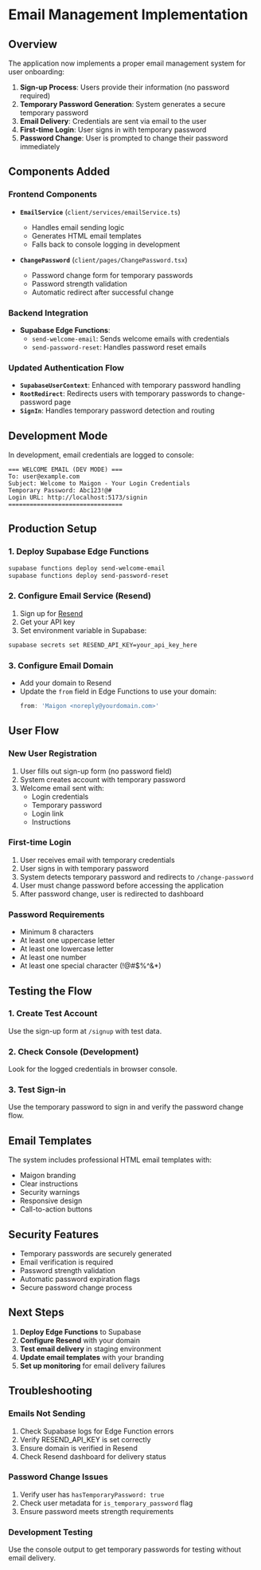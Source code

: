 # Email Management Implementation

## Overview

The application now implements a proper email management system for user onboarding:

1. **Sign-up Process**: Users provide their information (no password required)
2. **Temporary Password Generation**: System generates a secure temporary password
3. **Email Delivery**: Credentials are sent via email to the user
4. **First-time Login**: User signs in with temporary password
5. **Password Change**: User is prompted to change their password immediately

## Components Added

### Frontend Components

- **`EmailService`** (`client/services/emailService.ts`)
  - Handles email sending logic
  - Generates HTML email templates
  - Falls back to console logging in development

- **`ChangePassword`** (`client/pages/ChangePassword.tsx`)
  - Password change form for temporary passwords
  - Password strength validation
  - Automatic redirect after successful change

### Backend Integration

- **Supabase Edge Functions**:
  - `send-welcome-email`: Sends welcome emails with credentials
  - `send-password-reset`: Handles password reset emails

### Updated Authentication Flow

- **`SupabaseUserContext`**: Enhanced with temporary password handling
- **`RootRedirect`**: Redirects users with temporary passwords to change-password page
- **`SignIn`**: Handles temporary password detection and routing

## Development Mode

In development, email credentials are logged to console:

```
=== WELCOME EMAIL (DEV MODE) ===
To: user@example.com
Subject: Welcome to Maigon - Your Login Credentials
Temporary Password: Abc123!@#
Login URL: http://localhost:5173/signin
================================
```

## Production Setup

### 1. Deploy Supabase Edge Functions

```bash
supabase functions deploy send-welcome-email
supabase functions deploy send-password-reset
```

### 2. Configure Email Service (Resend)

1. Sign up for [Resend](https://resend.com)
2. Get your API key
3. Set environment variable in Supabase:

```bash
supabase secrets set RESEND_API_KEY=your_api_key_here
```

### 3. Configure Email Domain

- Add your domain to Resend
- Update the `from` field in Edge Functions to use your domain:
  ```typescript
  from: 'Maigon <noreply@yourdomain.com>'
  ```

## User Flow

### New User Registration

1. User fills out sign-up form (no password field)
2. System creates account with temporary password
3. Welcome email sent with:
   - Login credentials
   - Temporary password
   - Login link
   - Instructions

### First-time Login

1. User receives email with temporary credentials
2. User signs in with temporary password
3. System detects temporary password and redirects to `/change-password`
4. User must change password before accessing the application
5. After password change, user is redirected to dashboard

### Password Requirements

- Minimum 8 characters
- At least one uppercase letter
- At least one lowercase letter
- At least one number
- At least one special character (!@#$%^&*)

## Testing the Flow

### 1. Create Test Account

Use the sign-up form at `/signup` with test data.

### 2. Check Console (Development)

Look for the logged credentials in browser console.

### 3. Test Sign-in

Use the temporary password to sign in and verify the password change flow.

## Email Templates

The system includes professional HTML email templates with:

- Maigon branding
- Clear instructions
- Security warnings
- Responsive design
- Call-to-action buttons

## Security Features

- Temporary passwords are securely generated
- Email verification is required
- Password strength validation
- Automatic password expiration flags
- Secure password change process

## Next Steps

1. **Deploy Edge Functions** to Supabase
2. **Configure Resend** with your domain
3. **Test email delivery** in staging environment
4. **Update email templates** with your branding
5. **Set up monitoring** for email delivery failures

## Troubleshooting

### Emails Not Sending

1. Check Supabase logs for Edge Function errors
2. Verify RESEND_API_KEY is set correctly
3. Ensure domain is verified in Resend
4. Check Resend dashboard for delivery status

### Password Change Issues

1. Verify user has `hasTemporaryPassword: true`
2. Check user metadata for `is_temporary_password` flag
3. Ensure password meets strength requirements

### Development Testing

Use the console output to get temporary passwords for testing without email delivery.
